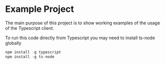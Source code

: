 # Example Project

The main purpose of this project is to show working examples of the usage of the Typescript client.


To run this code directly from Typescript you may need to install ts-node globally
```typescript
npm install -g typescript
npm install -g ts-node
```
 